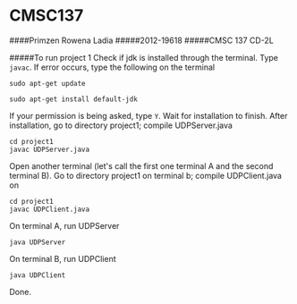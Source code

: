# CMSC137
####Primzen Rowena Ladia
#####2012-19618
#####CMSC 137 CD-2L

#####To run project 1
Check if jdk is installed through the terminal. Type `javac`. If error occurs, type the following on the terminal
```
sudo apt-get update
```
```
sudo apt-get install default-jdk
```
If your permission is being asked, type `Y`. Wait for installation to finish.
After installation, go to directory project1; compile UDPServer.java
~~~
cd project1
javac UDPServer.java
~~~
Open another terminal (let's call the first one terminal A and the second terminal B).
Go to directory project1 on terminal b; compile UDPClient.java on
~~~
cd project1
javac UDPClient.java
~~~
On terminal A, run UDPServer
```
java UDPServer
```
On terminal B, run UDPClient
```
java UDPClient
```
Done.
